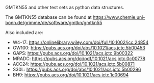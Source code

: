 GMTKN55 and other test sets as python data structures.

The GMTKN55 database can be found at https://www.chemie.uni-bonn.de/grimme/de/software/gmtkn/gmtkn55

Also included are:
* W4-17: https://onlinelibrary.wiley.com/doi/full/10.1002/jcc.24854  
* GW100: https://pubs.acs.org/doi/abs/10.1021/acs.jctc.5b00453
* GAPS: https://pubs.acs.org/doi/10.1021/acs.jctc.9b00322
* MRADC: https://pubs.acs.org/doi/pdf/10.1021/acs.jctc.0c00778
* ACC24: https://pubs.acs.org/doi/10.1021/acs.jctc.5b00871
* S30L: https://pubs.acs.org/doi/abs/10.1021/acs.jctc.5b00296
* BH9: https://pubs.acs.org/doi/10.1021/acs.jctc.1c00694

